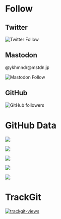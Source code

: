 # Follow

## Twitter
![Twitter Follow](https://img.shields.io/twitter/follow/ykhmndr?style=social)

## Mastodon
<p>@ykhmndr@mstdn.jp</p>

![Mastodon Follow](https://img.shields.io/mastodon/follow/109375598014276673?domain=https%3A%2F%2Fmstdn.jp&style=social)

## GitHub
![GitHub followers](https://img.shields.io/github/followers/nasudonguri?style=social)

# GitHub Data
![](http://github-profile-summary-cards.vercel.app/api/cards/profile-details?username=nasudonguri&theme=github_dark)

![](http://github-profile-summary-cards.vercel.app/api/cards/repos-per-language?username=nasudonguri&theme=github_dark)

![](http://github-profile-summary-cards.vercel.app/api/cards/most-commit-language?username=nasudonguri&theme=github_dark)

![](http://github-profile-summary-cards.vercel.app/api/cards/stats?username=vn7n24fzkq&theme=github_dark)

![](http://github-profile-summary-cards.vercel.app/api/cards/productive-time?username=vn7n24fzkq&theme=github_dark&utcOffset=9)

# TrackGit
[![trackgit-views](<https://us-central1-trackgit-analytics.cloudfunctions.net/token/ping/lcgni5q0q2ngvyijaxhl>)](<https://trackgit.com>)
